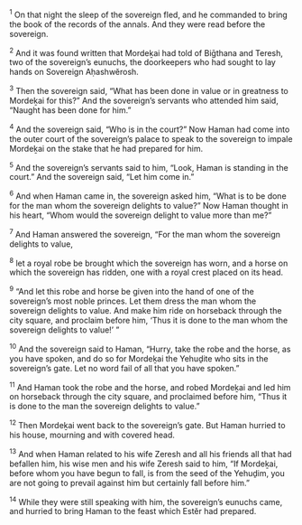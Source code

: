 <sup>1</sup> On that night the sleep of the sovereign fled, and he commanded to bring the book of the records of the annals. And they were read before the sovereign.

<sup>2</sup> And it was found written that Mordeḵai had told of Biḡthana and Teresh, two of the sovereign’s eunuchs, the doorkeepers who had sought to lay hands on Sovereign Aḥashwĕrosh.

<sup>3</sup> Then the sovereign said, “What has been done in value or in greatness to Mordeḵai for this?” And the sovereign’s servants who attended him said, “Naught has been done for him.”

<sup>4</sup> And the sovereign said, “Who is in the court?” Now Haman had come into the outer court of the sovereign’s palace to speak to the sovereign to impale Mordeḵai on the stake that he had prepared for him.

<sup>5</sup> And the sovereign’s servants said to him, “Look, Haman is standing in the court.” And the sovereign said, “Let him come in.”

<sup>6</sup> And when Haman came in, the sovereign asked him, “What is to be done for the man whom the sovereign delights to value?” Now Haman thought in his heart, “Whom would the sovereign delight to value more than me?”

<sup>7</sup> And Haman answered the sovereign, “For the man whom the sovereign delights to value,

<sup>8</sup> let a royal robe be brought which the sovereign has worn, and a horse on which the sovereign has ridden, one with a royal crest placed on its head.

<sup>9</sup> “And let this robe and horse be given into the hand of one of the sovereign’s most noble princes. Let them dress the man whom the sovereign delights to value. And make him ride on horseback through the city square, and proclaim before him, ‘Thus it is done to the man whom the sovereign delights to value!’ ”

<sup>10</sup> And the sovereign said to Haman, “Hurry, take the robe and the horse, as you have spoken, and do so for Mordeḵai the Yehuḏite who sits in the sovereign’s gate. Let no word fail of all that you have spoken.”

<sup>11</sup> And Haman took the robe and the horse, and robed Mordeḵai and led him on horseback through the city square, and proclaimed before him, “Thus it is done to the man the sovereign delights to value.”

<sup>12</sup> Then Mordeḵai went back to the sovereign’s gate. But Haman hurried to his house, mourning and with covered head.

<sup>13</sup> And when Haman related to his wife Zeresh and all his friends all that had befallen him, his wise men and his wife Zeresh said to him, “If Mordeḵai, before whom you have begun to fall, is from the seed of the Yehuḏim, you are not going to prevail against him but certainly fall before him.”

<sup>14</sup> While they were still speaking with him, the sovereign’s eunuchs came, and hurried to bring Haman to the feast which Estĕr had prepared.

